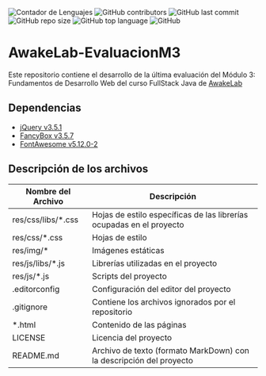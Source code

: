 ![Contador de Lenguajes](https://img.shields.io/github/languages/count/rhacs/AwakeLab-EvaluacionM3?style=flat-square) ![GitHub contributors](https://img.shields.io/github/contributors/rhacs/AwakeLab-EvaluacionM3?style=flat-square) ![GitHub last commit](https://img.shields.io/github/last-commit/rhacs/AwakeLab-EvaluacionM3?style=flat-square) ![GitHub repo size](https://img.shields.io/github/repo-size/rhacs/AwakeLab-EvaluacionM3?style=flat-square) ![GitHub top language](https://img.shields.io/github/languages/top/rhacs/AwakeLab-EvaluacionM3?style=flat-square) ![GitHub](https://img.shields.io/github/license/rhacs/AwakeLab-EvaluacionM3?style=flat-square)

# AwakeLab-EvaluacionM3

Este repositorio contiene el desarrollo de la última evaluación del Módulo 3: Fundamentos de Desarrollo Web del curso FullStack Java de [AwakeLab](https://awakelab.cl)

## Dependencias

 * [jQuery v3.5.1](https://code.jquery.com)
 * [FancyBox v3.5.7](https://fancyapps.com)
 * [FontAwesome v5.12.0-2](https://fontawesome.com)

## Descripción de los archivos
Nombre del Archivo | Descripción
------------------ | -----------
res/css/libs/*.css | Hojas de estilo específicas de las librerías ocupadas en el proyecto
res/css/*.css | Hojas de estilo
res/img/* | Imágenes estáticas
res/js/libs/*.js | Librerías utilizadas en el proyecto
res/js/*.js | Scripts del proyecto
.editorconfig | Configuración del editor del proyecto
.gitignore | Contiene los archivos ignorados por el repositorio
*.html | Contenido de las páginas
LICENSE | Licencia del proyecto
README.md | Archivo de texto (formato MarkDown) con la descripción del proyecto
